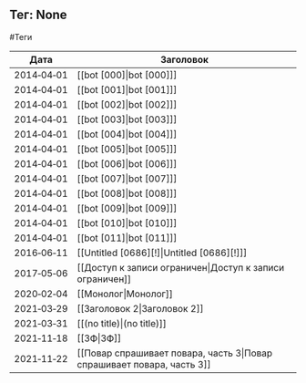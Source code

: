 ## Тег: None
#Теги

| Дата | Заголовок |
| --- | --- |
| 2014&#8209;04&#8209;01 | [[bot [000]\|bot [000]]] |
| 2014&#8209;04&#8209;01 | [[bot [001]\|bot [001]]] |
| 2014&#8209;04&#8209;01 | [[bot [002]\|bot [002]]] |
| 2014&#8209;04&#8209;01 | [[bot [003]\|bot [003]]] |
| 2014&#8209;04&#8209;01 | [[bot [004]\|bot [004]]] |
| 2014&#8209;04&#8209;01 | [[bot [005]\|bot [005]]] |
| 2014&#8209;04&#8209;01 | [[bot [006]\|bot [006]]] |
| 2014&#8209;04&#8209;01 | [[bot [007]\|bot [007]]] |
| 2014&#8209;04&#8209;01 | [[bot [008]\|bot [008]]] |
| 2014&#8209;04&#8209;01 | [[bot [009]\|bot [009]]] |
| 2014&#8209;04&#8209;01 | [[bot [010]\|bot [010]]] |
| 2014&#8209;04&#8209;01 | [[bot [011]\|bot [011]]] |
| 2016&#8209;06&#8209;11 | [[Untitled [0686][!]\|Untitled [0686][!]]] |
| 2017&#8209;05&#8209;06 | [[Доступ к записи ограничен\|Доступ к записи ограничен]] |
| 2020&#8209;02&#8209;04 | [[Монолог\|Монолог]] |
| 2021&#8209;03&#8209;29 | [[Заголовок 2\|Заголовок 2]] |
| 2021&#8209;03&#8209;31 | [[(no title)\|(no title)]] |
| 2021&#8209;11&#8209;18 | [[3Ф\|3Ф]] |
| 2021&#8209;11&#8209;22 | [[Повар спрашивает повара, часть 3\|Повар спрашивает повара, часть 3]] |
